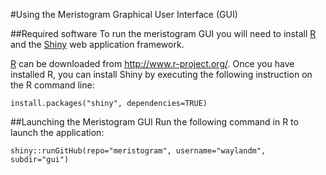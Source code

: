 #Using the Meristogram Graphical User Interface (GUI)

##Required software
To run the meristogram GUI you will need to install [R](http://www.r-project.org/) and the [Shiny](http://shiny.rstudio.com/) web application framework. 

[R](http://www.r-project.org/) can be downloaded from http://www.r-project.org/. Once you have installed R, you can install Shiny by executing the following instruction on the R command line:
```
install.packages("shiny", dependencies=TRUE)
```

##Launching the Meristogram GUI
Run the following command in R to launch the application:
```
shiny::runGitHub(repo="meristogram", username="waylandm", subdir="gui")
```
